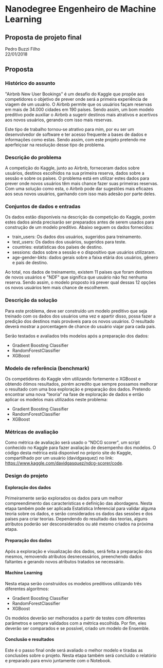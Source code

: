 # Nanodegree Engenheiro de Machine Learning
## Proposta de projeto final
Pedro Buzzi Filho  
22/01/2018

## Proposta

### Histórico do assunto

"Airbnb New User Bookings" é um desafio do Kaggle que propõe aos competidores o objetivo de prever onde será a primeira experiência de viagem de um usuário.
O Airbnb permite que os usuários façam reservas em mais de 34.000 cidades em 190 países. Sendo assim, um bom modelo preditivo pode auxiliar o Airbnb a sugerir destinos mais atrativos e acertivos aos novos usuários, gerando com isso mais reservas.

Este tipo de trabalho tornou-se atrativo para mim, por eu ser um desenvolvedor de software e ter acesso frequente a bases de dados e informações como estas. Sendo assim, com este projeto pretendo me aperfeiçoar na resolução desse tipo de problema.

### Descrição do problema

A competição do Kaggle, junto ao Airbnb, forneceram dados sobre usuários, destinos escolhidos na sua primeira reserva, dados sobre a sessão e sobre os países.
O problema está em utilizar estes dados para prever onde novos usuários têm mais chance fazer suas primeiras reservas. Com uma solução como esta, o Airbnb pode dar sugestões mais eficazes aos seus novos usuários, ganhando com isso mais adesão por parte deles.

### Conjuntos de dados e entradas

Os dados estão disponíveis na descrição da competição do Kaggle, porém estes dados ainda precisarão ser preparados antes de serem usados para construção de um modelo preditivo. Abaixo seguem os dados fornecidos:

- train_users: Os dados dos usuários, sugeridos para treinamento.
- test_users: Os dados dos usuários, sugeridos para teste.
- countries: estatísticas dos países de destino.
- sessions: dados sobre a sessão e o dispositivo que usuários utilizaram.
- age-gender-bkts: dados gerais sobre a faixa etária dos usuários, gênero e país de destino.

Ao total, nos dados de treinamento, existem 11 países que foram destinos de novos usuários e "NDF" que significa que usuário não fez nenhuma reserva.
Sendo assim, o modelo proposto irá prever qual dessas 12 opções os novos usuários tem mais chance de escolherem. 

### Descrição da solução

Para este problema, deve ser construído um modelo preditivo que seja treinado com os dados dos usuários uma vez e apartir disso, possa fazer a predição dos destinos mais prováveis para os novos usuários.
O resultado deverá mostrar a porcentagem de chance do usuário viajar para cada país.

Serão testados e avaliados três modelos após a preparação dos dados:
- Gradient Boosting Classifier
- RandomForestClassifier
- XGBoost

### Modelo de referência (benchmark)

Os competidores do Kaggle vêm utilizando fortemente o XGBoost e obtendo ótimos resultados, porém acredito que sempre possamos melhorar o resultado com uma boa exploração e preparação dos dados.
Pretendo encontrar uma nova "teoria" na fase de exploração de dados e então aplicar os modelos mais utilizados neste problema: 

- Gradient Boosting Classifier
- RandomForestClassifier
- XGBoost

### Métricas de avaliação

Como métrica de avaliação será usado o "NDCG scorer", um script conhecido no Kaggle para fazer avaliação de desempenho dos modelos.
O código desta métrica está disponível no próprio site do Kaggle, compartilhado por um usuário (davidgasquez) no link: https://www.kaggle.com/davidgasquez/ndcg-scorer/code.

### Design do projeto

#### Exploração dos dados

Primeiramente serão explorados os dados para um melhor compreendimento das características e definição das abordagens. Nesta etapa também pode ser aplicada Estatística Inferencial para validar alguma teoria sobre os dados, e serão considerados os dados das sessões e dos países para criar teorias. Dependendo do resultado das teorias, alguns atributos poderão ser desconsiderados ou até mesmo criados na próxima etapa.

#### Preparação dos dados

Após a exploração e visualização dos dados, será feita a preparação dos mesmos, removendo atributos desnecessários, preenchendo dados faltantes e gerando novos atributos tratados se necessário.

#### Machine Learning

Nesta etapa serão construídos os modelos preditivos utilizando três diferentes algoritmos: 

- Gradient Boosting Classifier
- RandomForestClassifier
- XGBoost

Os modelos deverão ser melhorados a partir de testes com diferentes parâmetros e sempre validados com a métrica escolhida.
Por fim, eles deverão ser comparados e se possível, criado um modelo de Ensemble.

#### Conclusão e resultados

Este é o passo final onde será avaliado o melhor modelo e tiradas as conclusões sobre o projeto.
Nesta etapa também será concluído o relatório e preparado para envio juntamente com o Notebook.
